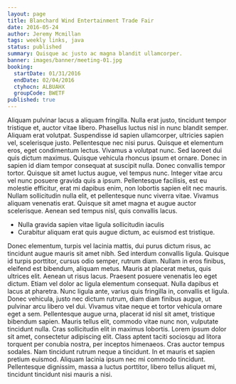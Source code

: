 ```yaml
---
layout: page
title: Blanchard Wind Entertainment Trade Fair
date: 2016-05-24
author: Jeremy Mcmillan
tags: weekly links, java
status: published
summary: Quisque ac justo ac magna blandit ullamcorper.
banner: images/banner/meeting-01.jpg
booking:
  startDate: 01/31/2016
  endDate: 02/04/2016
  ctyhocn: ALBUAHX
  groupCode: BWETF
published: true
---
```

Aliquam pulvinar lacus a aliquam fringilla. Nulla erat justo, tincidunt tempor tristique et, auctor vitae libero. Phasellus luctus nisl in nunc blandit semper. Aliquam erat volutpat. Suspendisse id sapien ullamcorper, ultricies sapien vel, scelerisque justo. Pellentesque nec nisi purus. Quisque et elementum eros, eget condimentum lectus.
Vivamus a volutpat nunc. Sed laoreet dui quis dictum maximus. Quisque vehicula rhoncus ipsum et ornare. Donec in sapien id diam tempor consequat at suscipit nulla. Donec convallis tempor tortor. Quisque sit amet luctus augue, vel tempus nunc. Integer vitae arcu vel nunc posuere gravida quis a ipsum. Pellentesque facilisis, est eu molestie efficitur, erat mi dapibus enim, non lobortis sapien elit nec mauris. Nullam sollicitudin nulla elit, et pellentesque nunc viverra vitae. Vivamus aliquam venenatis erat. Quisque sit amet magna et augue auctor scelerisque. Aenean sed tempus nisl, quis convallis lacus.

* Nulla gravida sapien vitae ligula sollicitudin iaculis
* Curabitur aliquam erat quis augue dictum, ac euismod est tristique.

Donec elementum, turpis vel lacinia mattis, dui purus dictum risus, ac tincidunt augue mauris sit amet nibh. Sed interdum convallis ligula. Quisque id turpis porttitor, cursus odio semper, rutrum diam. Nullam in eros finibus, eleifend est bibendum, aliquam metus. Mauris at placerat metus, quis ultrices elit. Aenean ut risus lacus. Praesent posuere venenatis leo eget dictum. Etiam vel dolor ac ligula elementum consequat. Nulla dapibus et lacus at pharetra. Nunc ligula ante, varius quis fringilla in, convallis et ligula. Donec vehicula, justo nec dictum rutrum, diam diam finibus augue, ut pulvinar arcu libero vel dui.
Vivamus vitae neque et tortor vehicula ornare eget a sem. Pellentesque augue urna, placerat id nisl sit amet, tristique bibendum sapien. Mauris tellus elit, commodo vitae nunc non, vulputate tincidunt nulla. Cras sollicitudin elit in maximus lobortis. Lorem ipsum dolor sit amet, consectetur adipiscing elit. Class aptent taciti sociosqu ad litora torquent per conubia nostra, per inceptos himenaeos. Cras auctor tempus sodales. Nam tincidunt rutrum neque a tincidunt. In et mauris et sapien pretium euismod. Aliquam lacinia ipsum nec mi commodo tincidunt. Pellentesque dignissim, massa a luctus porttitor, libero tellus aliquet mi, tincidunt tincidunt nisi mauris a nisi.
